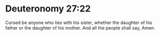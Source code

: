 # Deuteronomy 27:22

Cursed be anyone who lies with his sister, whether the daughter of his father or the daughter of his mother. And all the people shall say, Amen.
